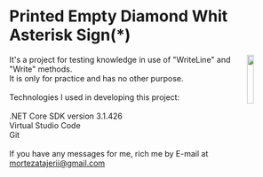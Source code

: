 <html lang="en">
  <head>
    <meta charset="UTF-8" />
    <meta name="viewport" content="width=device-width, initial-scale=1.0" />
  </head>
  <body>
    <div>
      <h1>Printed Empty Diamond Whit Asterisk Sign(*)</h1>
      <a href="https://i0.wp.com/code4javac.com/wp-content/uploads/2019/12/diamond-vertical-1.jpg?w=200&ssl=1">
        <img
          width="15%"
          align="right"
          src="https://i0.wp.com/code4javac.com/wp-content/uploads/2019/12/diamond-vertical-1.jpg?w=200&ssl=1"
        />
      </a>
      <p>
        It's a project for testing knowledge in use of "WriteLine" and "Write"
        methods.<br />
        It is only for practice and has no other purpose.<br /><br />
        Technologies I used in developing this project:<br /><br />
        .NET Core SDK version 3.1.426<br />
        Virtual Studio Code<br />
        Git<br /><br />
        If you have any messages for me, rich me by E-mail at
        <a href="mailto: mortezatajerii@gmail.com">mortezatajerii@gmail.com</a>
      </p>
    </div>
  </body>
</html>
